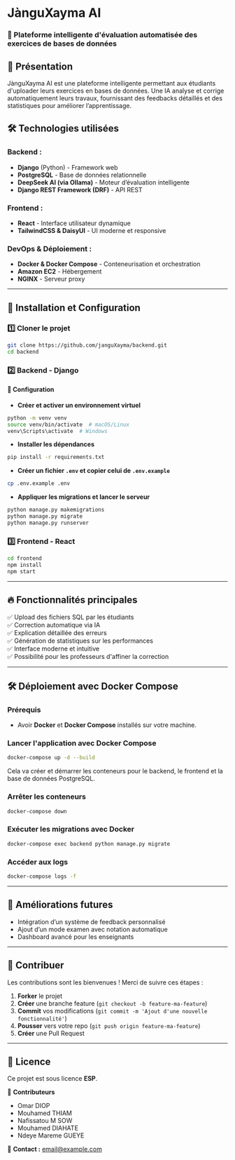 # JànguXayma AI

### 📌 Plateforme intelligente d'évaluation automatisée des exercices de bases de données

## 🚀 Présentation
JànguXayma AI est une plateforme intelligente permettant aux étudiants d'uploader leurs exercices en bases de données. Une IA analyse et corrige automatiquement leurs travaux, fournissant des feedbacks détaillés et des statistiques pour améliorer l’apprentissage.

## 🛠 Technologies utilisées

### Backend :
- **Django** (Python) - Framework web
- **PostgreSQL** - Base de données relationnelle
- **DeepSeek AI (via Ollama)** - Moteur d’évaluation intelligente
- **Django REST Framework (DRF)** - API REST

### Frontend :
- **React** - Interface utilisateur dynamique
- **TailwindCSS & DaisyUI** - UI moderne et responsive

### DevOps & Déploiement :
- **Docker & Docker Compose** - Conteneurisation et orchestration
- **Amazon EC2** - Hébergement
- **NGINX** - Serveur proxy

---

## 🏰 Installation et Configuration

### 1️⃣ Cloner le projet
```sh
git clone https://github.com/janguXayma/backend.git
cd backend
```

### 2️⃣ Backend - Django
#### 📌 Configuration
- **Créer et activer un environnement virtuel**
```sh
python -m venv venv
source venv/bin/activate  # macOS/Linux
venv\Scripts\activate  # Windows
```

- **Installer les dépendances**
```sh
pip install -r requirements.txt
```

- **Créer un fichier `.env` et copier celui de `.env.example`**
```sh
cp .env.example .env
```

- **Appliquer les migrations et lancer le serveur**
```sh
python manage.py makemigrations
python manage.py migrate
python manage.py runserver
```

### 3️⃣ Frontend - React
```sh
cd frontend
npm install
npm start
```

---

## 🔥 Fonctionnalités principales
✅ Upload des fichiers SQL par les étudiants  
✅ Correction automatique via IA  
✅ Explication détaillée des erreurs  
✅ Génération de statistiques sur les performances  
✅ Interface moderne et intuitive  
✅ Possibilité pour les professeurs d'affiner la correction  

---

## 🛠 Déploiement avec Docker Compose
### Prérequis
- Avoir **Docker** et **Docker Compose** installés sur votre machine.

### Lancer l'application avec Docker Compose
```sh
docker-compose up -d --build
```
Cela va créer et démarrer les conteneurs pour le backend, le frontend et la base de données PostgreSQL.

### Arrêter les conteneurs
```sh
docker-compose down
```

### Exécuter les migrations avec Docker
```sh
docker-compose exec backend python manage.py migrate
```

### Accéder aux logs
```sh
docker-compose logs -f
```

---

## 🌟 Améliorations futures
- Intégration d’un système de feedback personnalisé
- Ajout d’un mode examen avec notation automatique
- Dashboard avancé pour les enseignants

---

## 🐝 Contribuer
Les contributions sont les bienvenues ! Merci de suivre ces étapes :
1. **Forker** le projet
2. **Créer** une branche feature (`git checkout -b feature-ma-feature`)
3. **Commit** vos modifications (`git commit -m 'Ajout d'une nouvelle fonctionnalité'`)
4. **Pousser** vers votre repo (`git push origin feature-ma-feature`)
5. **Créer** une Pull Request

---

## 🌇 Licence
Ce projet est sous licence **ESP**.

👥 **Contributeurs**
- Omar DIOP  
- Mouhamed THIAM  
- Nafissatou M SOW  
- Mouhamed DIAHATE  
- Ndeye Mareme GUEYE  

📩 **Contact :** [email@example.com](mailto:email@example.com)

